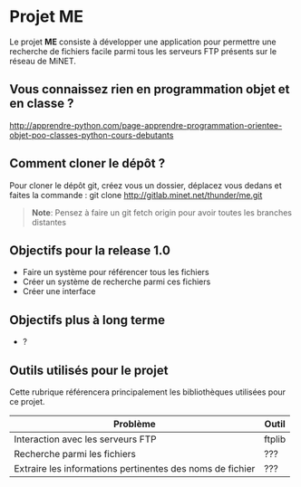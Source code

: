 Projet ME
===================


Le projet **ME** consiste à développer une application pour permettre une recherche de fichiers facile parmi tous les serveurs FTP présents sur le réseau de MiNET.

Vous connaissez rien en programmation objet et en classe ?
-----------------

http://apprendre-python.com/page-apprendre-programmation-orientee-objet-poo-classes-python-cours-debutants

Comment cloner le dépôt ?
-------------

Pour cloner le dépôt git, créez vous un dossier, déplacez vous dedans et faites la commande : git clone http://gitlab.minet.net/thunder/me.git
> **Note**: Pensez à faire un git fetch origin pour avoir toutes les branches distantes 

Objectifs pour la release 1.0
-------------
- Faire un système pour référencer tous les fichiers
- Créer un système de recherche parmi ces fichiers
- Créer une interface

Objectifs plus à long terme
-------------
- ?

Outils utilisés pour le projet
-------------

Cette rubrique référencera principalement les bibliothèques utilisées pour ce projet.

**Problème**    | **Outil**
-------- | ---
Interaction avec les serveurs FTP  | ftplib
Recherche parmi les fichiers   | ???
Extraire les informations pertinentes des noms de fichier | ??? 

